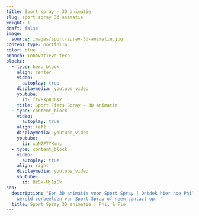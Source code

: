 ```yaml
---
title: Sport spray - 3D animatie
slug: sport spray 3d animatie
weight: 1
draft: false
image:
  source: images/sport-spray-3d-animatie.jpg
content_type: portfolio
color: blue
branch: Innovatieve-tech
blocks:
  - type: hero_block
    align: center
    video:
      autoplay: true
    displaymedia: youtube_video
    youtube:
      id: ffvFXp830sY
    title: Sport Fiets Spray - 3D Animatie
  - type: content_block
    video:
      autoplay: true
    align: left
    displaymedia: youtube_video
    youtube:
      id: xaN7PTYXmnc
  - type: content_block
    video:
      autoplay: true
    align: right
    displaymedia: youtube_video
    youtube:
      id: BzSk-Hj1iCk
seo:
  description: "Een 3D animatie voor Sport Spray | Ontdek hier hoe Phil & Flo de
    wereld verbeelden van Sport Spray of neem contact op. "
  title: Sport Spray 3D animatie | Phil & Flo
---
```

